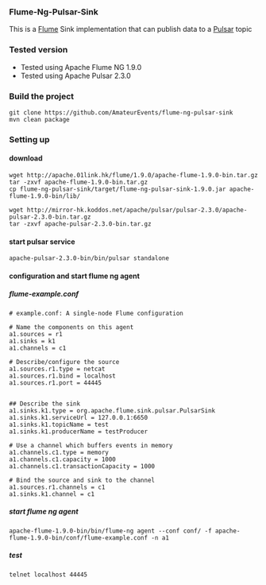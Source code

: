 ### Flume-Ng-Pulsar-Sink
This is a [Flume](https://github.com/apache/flume) Sink implementation that can publish data to a [Pulsar](https://github.com/apache/pulsar) topic

### Tested version

* Tested using Apache Flume NG 1.9.0
* Tested using Apache Pulsar 2.3.0

### Build the project

```$xslt
git clone https://github.com/AmateurEvents/flume-ng-pulsar-sink
mvn clean package
```

### Setting up

#### download
```$xslt
wget http://apache.01link.hk/flume/1.9.0/apache-flume-1.9.0-bin.tar.gz
tar -zxvf apache-flume-1.9.0-bin.tar.gz
cp flume-ng-pulsar-sink/target/flume-ng-pulsar-sink-1.9.0.jar apache-flume-1.9.0-bin/lib/
```

```$xslt
wget http://mirror-hk.koddos.net/apache/pulsar/pulsar-2.3.0/apache-pulsar-2.3.0-bin.tar.gz
tar -zxvf apache-pulsar-2.3.0-bin.tar.gz
```

#### start pulsar service

```$xslt
apache-pulsar-2.3.0-bin/bin/pulsar standalone
```

#### configuration and start flume ng agent

##### flume-example.conf

```$xslt
# example.conf: A single-node Flume configuration

# Name the components on this agent
a1.sources = r1
a1.sinks = k1
a1.channels = c1

# Describe/configure the source
a1.sources.r1.type = netcat
a1.sources.r1.bind = localhost
a1.sources.r1.port = 44445


## Describe the sink
a1.sinks.k1.type = org.apache.flume.sink.pulsar.PulsarSink
a1.sinks.k1.serviceUrl = 127.0.0.1:6650
a1.sinks.k1.topicName = test
a1.sinks.k1.producerName = testProducer

# Use a channel which buffers events in memory
a1.channels.c1.type = memory
a1.channels.c1.capacity = 1000
a1.channels.c1.transactionCapacity = 1000

# Bind the source and sink to the channel
a1.sources.r1.channels = c1
a1.sinks.k1.channel = c1
```

##### start flume ng agent

```$xslt
apache-flume-1.9.0-bin/bin/flume-ng agent --conf conf/ -f apache-flume-1.9.0-bin/conf/flume-example.conf -n a1
```

##### test
```$xslt
telnet localhost 44445
```